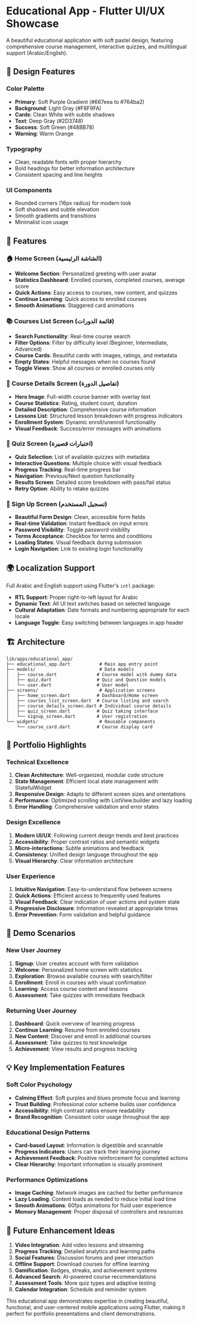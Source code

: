 # Educational App - Flutter UI/UX Showcase

A beautiful educational application with soft pastel design, featuring comprehensive course management, interactive quizzes, and multilingual support (Arabic/English).

## 🎨 Design Features

### Color Palette
- **Primary**: Soft Purple Gradient (#667eea to #764ba2)
- **Background**: Light Gray (#F8F9FA)
- **Cards**: Clean White with subtle shadows
- **Text**: Deep Gray (#2D3748)
- **Success**: Soft Green (#48BB78)
- **Warning**: Warm Orange

### Typography
- Clean, readable fonts with proper hierarchy
- Bold headings for better information architecture
- Consistent spacing and line heights

### UI Components
- Rounded corners (16px radius) for modern look
- Soft shadows and subtle elevation
- Smooth gradients and transitions
- Minimalist icon usage

## 📱 Features

### 🏠 Home Screen (الشاشة الرئيسية)
- **Welcome Section**: Personalized greeting with user avatar
- **Statistics Dashboard**: Enrolled courses, completed courses, average score
- **Quick Actions**: Easy access to courses, new content, and quizzes
- **Continue Learning**: Quick access to enrolled courses
- **Smooth Animations**: Staggered card animations

### 📚 Courses List Screen (قائمة الدورات)
- **Search Functionality**: Real-time course search
- **Filter Options**: Filter by difficulty level (Beginner, Intermediate, Advanced)
- **Course Cards**: Beautiful cards with images, ratings, and metadata
- **Empty States**: Helpful messages when no courses found
- **Toggle Views**: Show all courses or enrolled courses only

### 📖 Course Details Screen (تفاصيل الدورة)
- **Hero Image**: Full-width course banner with overlay text
- **Course Statistics**: Rating, student count, duration
- **Detailed Description**: Comprehensive course information
- **Lessons List**: Structured lesson breakdown with progress indicators
- **Enrollment System**: Dynamic enroll/unenroll functionality
- **Visual Feedback**: Success/error messages with animations

### 🧠 Quiz Screen (اختبارات قصيرة)
- **Quiz Selection**: List of available quizzes with metadata
- **Interactive Questions**: Multiple choice with visual feedback
- **Progress Tracking**: Real-time progress bar
- **Navigation**: Previous/Next question functionality
- **Results Screen**: Detailed score breakdown with pass/fail status
- **Retry Option**: Ability to retake quizzes

### 👤 Sign Up Screen (تسجيل المستخدم)
- **Beautiful Form Design**: Clean, accessible form fields
- **Real-time Validation**: Instant feedback on input errors
- **Password Visibility**: Toggle password visibility
- **Terms Acceptance**: Checkbox for terms and conditions
- **Loading States**: Visual feedback during submission
- **Login Navigation**: Link to existing login functionality

## 🌍 Localization Support

Full Arabic and English support using Flutter's `intl` package:
- **RTL Support**: Proper right-to-left layout for Arabic
- **Dynamic Text**: All UI text switches based on selected language
- **Cultural Adaptation**: Date formats and numbering appropriate for each locale
- **Language Toggle**: Easy switching between languages in app header

## 🏗️ Architecture

```
lib/apps/educational_app/
├── educational_app.dart           # Main app entry point
├── models/                        # Data models
│   ├── course.dart               # Course model with dummy data
│   ├── quiz.dart                 # Quiz and Question models
│   └── user.dart                 # User model
├── screens/                       # Application screens
│   ├── home_screen.dart          # Dashboard/Home screen
│   ├── courses_list_screen.dart  # Course listing and search
│   ├── course_details_screen.dart # Individual course details
│   ├── quiz_screen.dart          # Quiz taking interface
│   └── signup_screen.dart        # User registration
└── widgets/                       # Reusable components
    └── course_card.dart          # Course display card
```

## 🎯 Portfolio Highlights

### Technical Excellence
1. **Clean Architecture**: Well-organized, modular code structure
2. **State Management**: Efficient local state management with StatefulWidget
3. **Responsive Design**: Adapts to different screen sizes and orientations
4. **Performance**: Optimized scrolling with ListView.builder and lazy loading
5. **Error Handling**: Comprehensive validation and error states

### Design Excellence
1. **Modern UI/UX**: Following current design trends and best practices
2. **Accessibility**: Proper contrast ratios and semantic widgets
3. **Micro-interactions**: Subtle animations and feedback
4. **Consistency**: Unified design language throughout the app
5. **Visual Hierarchy**: Clear information architecture

### User Experience
1. **Intuitive Navigation**: Easy-to-understand flow between screens
2. **Quick Actions**: Efficient access to frequently used features
3. **Visual Feedback**: Clear indication of user actions and system state
4. **Progressive Disclosure**: Information revealed at appropriate times
5. **Error Prevention**: Form validation and helpful guidance

## 🚀 Demo Scenarios

### New User Journey
1. **Signup**: User creates account with form validation
2. **Welcome**: Personalized home screen with statistics
3. **Exploration**: Browse available courses with search/filter
4. **Enrollment**: Enroll in courses with visual confirmation
5. **Learning**: Access course content and lessons
6. **Assessment**: Take quizzes with immediate feedback

### Returning User Journey
1. **Dashboard**: Quick overview of learning progress
2. **Continue Learning**: Resume from enrolled courses
3. **New Content**: Discover and enroll in additional courses
4. **Assessment**: Take quizzes to test knowledge
5. **Achievement**: View results and progress tracking

## 💡 Key Implementation Features

### Soft Color Psychology
- **Calming Effect**: Soft purples and blues promote focus and learning
- **Trust Building**: Professional color scheme builds user confidence
- **Accessibility**: High contrast ratios ensure readability
- **Brand Recognition**: Consistent color usage throughout the app

### Educational Design Patterns
- **Card-based Layout**: Information is digestible and scannable
- **Progress Indicators**: Users can track their learning journey
- **Achievement Feedback**: Positive reinforcement for completed actions
- **Clear Hierarchy**: Important information is visually prominent

### Performance Optimizations
- **Image Caching**: Network images are cached for better performance
- **Lazy Loading**: Content loads as needed to reduce initial load time
- **Smooth Animations**: 60fps animations for fluid user experience
- **Memory Management**: Proper disposal of controllers and resources

## 📝 Future Enhancement Ideas

1. **Video Integration**: Add video lessons and streaming
2. **Progress Tracking**: Detailed analytics and learning paths
3. **Social Features**: Discussion forums and peer interaction
4. **Offline Support**: Download courses for offline learning
5. **Gamification**: Badges, streaks, and achievement systems
6. **Advanced Search**: AI-powered course recommendations
7. **Assessment Tools**: More quiz types and adaptive testing
8. **Calendar Integration**: Schedule and reminder system

This educational app demonstrates expertise in creating beautiful, functional, and user-centered mobile applications using Flutter, making it perfect for portfolio presentations and client demonstrations.
